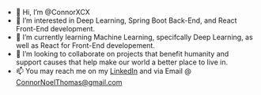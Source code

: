 - 👋 Hi, I’m @ConnorXCX
- 👀 I’m interested in Deep Learning, Spring Boot Back-End, and React Front-End development.
- 🌱 I’m currently learning Machine Learning, specifcally Deep Learning, as well as React for Front-End developement.
- 💞️ I’m looking to collaborate on projects that benefit humanity and support causes that help make our world a better place to live in.
- 📫 You may reach me on my [LinkedIn](www.linkedin.com/in/connorxcx) and via Email @ ConnorNoelThomas@gmail.com
